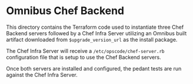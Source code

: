 # Omnibus Chef Backend

This directory contains the Terraform code used to instantiate three Chef Backend servers followed by a Chef Infra Server utilizing an Omnibus built artifact downloaded from `$upgrade_version_url` as the install package.

The Chef Infra Server will receive a `/etc/opscode/chef-server.rb` configuration file that is setup to use the Chef Backend servers.

Once both servers are installed and configured, the pedant tests are run against the Chef Infra Server.
